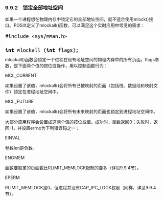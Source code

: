 ### 9.9.2　锁定全部地址空间

如果一个进程想在物理内存中锁定它的全部地址空间，就不适合使用mlock()接口。POSIX定义了mlockall()函数，可以满足这个实时应用中常见的需求：



![470.png](../images/470.png)
mlockall()函数会锁定一个进程在现有地址空间的物理内存中的所有页面。flags参数，是下面两个值的按位或操作，用以控制函数行为：

MCL_CURRENT

如果设置了该值，mlockall()会将所有已被映射的页面（包括栈、数据段和映射文件）锁定在进程地址空间中。

MCL_FUTURE

如果设置了该值，mlockall()会将所有未来映射的页面也锁定到进程地址空间中。

大部分应用程序会设置成这两个值的按位或值。成功时，函数返回0；失败时，返回-1，并设置errno为下列错误码之一：

EINVAL

参数len是负数。

ENOMEM

函数要锁定的页面数比RLIMIT_MEMLOCK限制的要多（详见9.9.4节）。

EPERM

RLIMIT_MEMLOCK是0，但进程并没有CAP_IPC_LOCK权限（同样，详见9.9.4节）。

